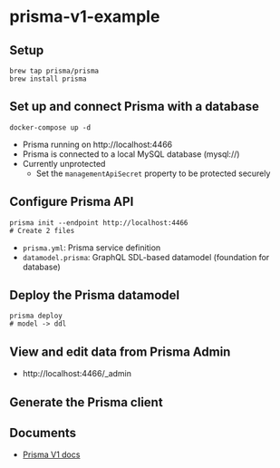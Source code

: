 # prisma-v1-example

## Setup

```shell
brew tap prisma/prisma
brew install prisma
```

## Set up and connect Prisma with a database

```shell
docker-compose up -d
```

* Prisma running on http://localhost:4466
* Prisma is connected to a local MySQL database (mysql://)
* Currently unprotected
  * Set the `managementApiSecret` property to be protected securely

## Configure Prisma API

```shell
prisma init --endpoint http://localhost:4466
# Create 2 files
```

* `prisma.yml`: Prisma service definition
* `datamodel.prisma`: GraphQL SDL-based datamodel (foundation for database)

## Deploy the Prisma datamodel

```shell
prisma deploy
# model -> ddl
```

## View and edit data from Prisma Admin
* http://localhost:4466/_admin

## Generate the Prisma client


## Documents
* [Prisma V1 docs](https://v1.prisma.io/docs/1.34)
